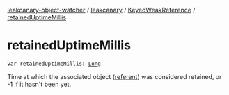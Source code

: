 [leakcanary-object-watcher](../../index.md) / [leakcanary](../index.md) / [KeyedWeakReference](index.md) / [retainedUptimeMillis](./retained-uptime-millis.md)

# retainedUptimeMillis

`var retainedUptimeMillis: `[`Long`](https://kotlinlang.org/api/latest/jvm/stdlib/kotlin/-long/index.html)

Time at which the associated object ([referent](https://docs.oracle.com/javase/6/docs/api/java/lang/ref/WeakReference.html#referent)) was considered retained, or -1 if it hasn't
been yet.


